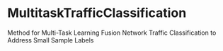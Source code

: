 # MultitaskTrafficClassification
Method for Multi-Task Learning Fusion Network Traffic Classification to Address Small Sample Labels

